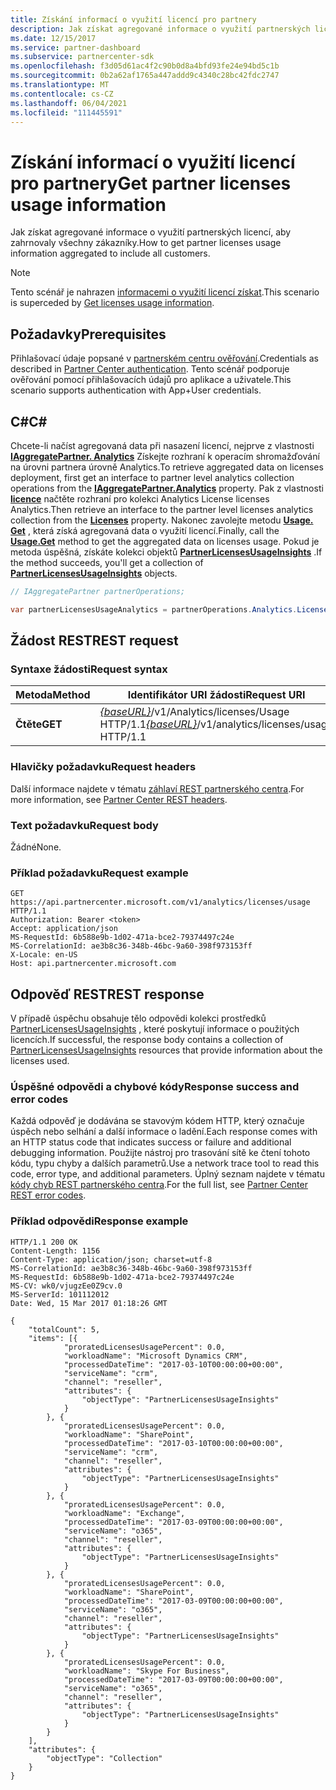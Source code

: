```yaml
---
title: Získání informací o využití licencí pro partnery
description: Jak získat agregované informace o využití partnerských licencí, aby zahrnovaly všechny zákazníky.
ms.date: 12/15/2017
ms.service: partner-dashboard
ms.subservice: partnercenter-sdk
ms.openlocfilehash: f3d05d61ac4f2c90b0d8a4bfd93fe24e94bd5c1b
ms.sourcegitcommit: 0b2a62af1765a447addd9c4340c28bc42fdc2747
ms.translationtype: MT
ms.contentlocale: cs-CZ
ms.lasthandoff: 06/04/2021
ms.locfileid: "111445591"
---
```

# <a name="get-partner-licenses-usage-information"></a><span data-ttu-id="b8f65-103">Získání informací o využití licencí pro partnery</span><span class="sxs-lookup"><span data-stu-id="b8f65-103">Get partner licenses usage information</span></span>

<span data-ttu-id="b8f65-104">Jak získat agregované informace o využití partnerských licencí, aby zahrnovaly všechny zákazníky.</span><span class="sxs-lookup"><span data-stu-id="b8f65-104">How to get partner licenses usage information aggregated to include all customers.</span></span>

> [!NOTE]
> <span data-ttu-id="b8f65-105">Tento scénář je nahrazen [informacemi o využití licencí získat](get-licenses-usage-information.md).</span><span class="sxs-lookup"><span data-stu-id="b8f65-105">This scenario is superceded by [Get licenses usage information](get-licenses-usage-information.md).</span></span>

## <a name="prerequisites"></a><span data-ttu-id="b8f65-106">Požadavky</span><span class="sxs-lookup"><span data-stu-id="b8f65-106">Prerequisites</span></span>

<span data-ttu-id="b8f65-107">Přihlašovací údaje popsané v [partnerském centru ověřování](partner-center-authentication.md).</span><span class="sxs-lookup"><span data-stu-id="b8f65-107">Credentials as described in [Partner Center authentication](partner-center-authentication.md).</span></span> <span data-ttu-id="b8f65-108">Tento scénář podporuje ověřování pomocí přihlašovacích údajů pro aplikace a uživatele.</span><span class="sxs-lookup"><span data-stu-id="b8f65-108">This scenario supports authentication with App+User credentials.</span></span>

## <a name="c"></a><span data-ttu-id="b8f65-109">C\#</span><span class="sxs-lookup"><span data-stu-id="b8f65-109">C\#</span></span>

<span data-ttu-id="b8f65-110">Chcete-li načíst agregovaná data při nasazení licencí, nejprve z vlastnosti [**IAggregatePartner. Analytics**](/dotnet/api/microsoft.store.partnercenter.ipartner.analytics) Získejte rozhraní k operacím shromažďování na úrovni partnera úrovně Analytics.</span><span class="sxs-lookup"><span data-stu-id="b8f65-110">To retrieve aggregated data on licenses deployment, first get an interface to partner level analytics collection operations from the [**IAggregatePartner.Analytics**](/dotnet/api/microsoft.store.partnercenter.ipartner.analytics) property.</span></span> <span data-ttu-id="b8f65-111">Pak z vlastnosti [**licence**](/dotnet/api/microsoft.store.partnercenter.analytics.ipartneranalyticscollection.licenses) načtěte rozhraní pro kolekci Analytics License licenses Analytics.</span><span class="sxs-lookup"><span data-stu-id="b8f65-111">Then retrieve an interface to the partner level licenses analytics collection from the [**Licenses**](/dotnet/api/microsoft.store.partnercenter.analytics.ipartneranalyticscollection.licenses) property.</span></span> <span data-ttu-id="b8f65-112">Nakonec zavolejte metodu [**Usage. Get**](/dotnet/api/microsoft.store.partnercenter.genericoperations.ientireentitycollectionretrievaloperations-2.get) , která získá agregovaná data o využití licencí.</span><span class="sxs-lookup"><span data-stu-id="b8f65-112">Finally, call the [**Usage.Get**](/dotnet/api/microsoft.store.partnercenter.genericoperations.ientireentitycollectionretrievaloperations-2.get) method to get the aggregated data on licenses usage.</span></span> <span data-ttu-id="b8f65-113">Pokud je metoda úspěšná, získáte kolekci objektů [**PartnerLicensesUsageInsights**](/dotnet/api/microsoft.store.partnercenter.models.analytics.partnerlicensesusageinsights) .</span><span class="sxs-lookup"><span data-stu-id="b8f65-113">If the method succeeds, you'll get a collection of [**PartnerLicensesUsageInsights**](/dotnet/api/microsoft.store.partnercenter.models.analytics.partnerlicensesusageinsights) objects.</span></span>

``` csharp
// IAggregatePartner partnerOperations;

var partnerLicensesUsageAnalytics = partnerOperations.Analytics.Licenses.Usage.Get();
```

## <a name="rest-request"></a><span data-ttu-id="b8f65-114">Žádost REST</span><span class="sxs-lookup"><span data-stu-id="b8f65-114">REST request</span></span>

### <a name="request-syntax"></a><span data-ttu-id="b8f65-115">Syntaxe žádosti</span><span class="sxs-lookup"><span data-stu-id="b8f65-115">Request syntax</span></span>

| <span data-ttu-id="b8f65-116">Metoda</span><span class="sxs-lookup"><span data-stu-id="b8f65-116">Method</span></span>  | <span data-ttu-id="b8f65-117">Identifikátor URI žádosti</span><span class="sxs-lookup"><span data-stu-id="b8f65-117">Request URI</span></span>                                                                      |
|---------|----------------------------------------------------------------------------------|
| <span data-ttu-id="b8f65-118">**Čtěte**</span><span class="sxs-lookup"><span data-stu-id="b8f65-118">**GET**</span></span> | <span data-ttu-id="b8f65-119">[*{baseURL}*](partner-center-rest-urls.md)/v1/Analytics/licenses/Usage HTTP/1.1</span><span class="sxs-lookup"><span data-stu-id="b8f65-119">[*{baseURL}*](partner-center-rest-urls.md)/v1/analytics/licenses/usage HTTP/1.1</span></span> |

### <a name="request-headers"></a><span data-ttu-id="b8f65-120">Hlavičky požadavku</span><span class="sxs-lookup"><span data-stu-id="b8f65-120">Request headers</span></span>

<span data-ttu-id="b8f65-121">Další informace najdete v tématu [záhlaví REST partnerského centra](headers.md).</span><span class="sxs-lookup"><span data-stu-id="b8f65-121">For more information, see [Partner Center REST headers](headers.md).</span></span>

### <a name="request-body"></a><span data-ttu-id="b8f65-122">Text požadavku</span><span class="sxs-lookup"><span data-stu-id="b8f65-122">Request body</span></span>

<span data-ttu-id="b8f65-123">Žádné</span><span class="sxs-lookup"><span data-stu-id="b8f65-123">None.</span></span>

### <a name="request-example"></a><span data-ttu-id="b8f65-124">Příklad požadavku</span><span class="sxs-lookup"><span data-stu-id="b8f65-124">Request example</span></span>

```http
GET https://api.partnercenter.microsoft.com/v1/analytics/licenses/usage HTTP/1.1
Authorization: Bearer <token>
Accept: application/json
MS-RequestId: 6b588e9b-1d02-471a-bce2-79374497c24e
MS-CorrelationId: ae3b8c36-348b-46bc-9a60-398f973153ff
X-Locale: en-US
Host: api.partnercenter.microsoft.com
```

## <a name="rest-response"></a><span data-ttu-id="b8f65-125">Odpověď REST</span><span class="sxs-lookup"><span data-stu-id="b8f65-125">REST response</span></span>

<span data-ttu-id="b8f65-126">V případě úspěchu obsahuje tělo odpovědi kolekci prostředků [PartnerLicensesUsageInsights](analytics-resources.md#partnerlicensesusageinsights) , které poskytují informace o použitých licencích.</span><span class="sxs-lookup"><span data-stu-id="b8f65-126">If successful, the response body contains a collection of [PartnerLicensesUsageInsights](analytics-resources.md#partnerlicensesusageinsights) resources that provide information about the licenses used.</span></span>

### <a name="response-success-and-error-codes"></a><span data-ttu-id="b8f65-127">Úspěšné odpovědi a chybové kódy</span><span class="sxs-lookup"><span data-stu-id="b8f65-127">Response success and error codes</span></span>

<span data-ttu-id="b8f65-128">Každá odpověď je dodávána se stavovým kódem HTTP, který označuje úspěch nebo selhání a další informace o ladění.</span><span class="sxs-lookup"><span data-stu-id="b8f65-128">Each response comes with an HTTP status code that indicates success or failure and additional debugging information.</span></span> <span data-ttu-id="b8f65-129">Použijte nástroj pro trasování sítě ke čtení tohoto kódu, typu chyby a dalších parametrů.</span><span class="sxs-lookup"><span data-stu-id="b8f65-129">Use a network trace tool to read this code, error type, and additional parameters.</span></span> <span data-ttu-id="b8f65-130">Úplný seznam najdete v tématu [kódy chyb REST partnerského centra](error-codes.md).</span><span class="sxs-lookup"><span data-stu-id="b8f65-130">For the full list, see [Partner Center REST error codes](error-codes.md).</span></span>

### <a name="response-example"></a><span data-ttu-id="b8f65-131">Příklad odpovědi</span><span class="sxs-lookup"><span data-stu-id="b8f65-131">Response example</span></span>

```http
HTTP/1.1 200 OK
Content-Length: 1156
Content-Type: application/json; charset=utf-8
MS-CorrelationId: ae3b8c36-348b-46bc-9a60-398f973153ff
MS-RequestId: 6b588e9b-1d02-471a-bce2-79374497c24e
MS-CV: wk0/vjugzEe0Z9cv.0
MS-ServerId: 101112012
Date: Wed, 15 Mar 2017 01:18:26 GMT

{
    "totalCount": 5,
    "items": [{
            "proratedLicensesUsagePercent": 0.0,
            "workloadName": "Microsoft Dynamics CRM",
            "processedDateTime": "2017-03-10T00:00:00+00:00",
            "serviceName": "crm",
            "channel": "reseller",
            "attributes": {
                "objectType": "PartnerLicensesUsageInsights"
            }
        }, {
            "proratedLicensesUsagePercent": 0.0,
            "workloadName": "SharePoint",
            "processedDateTime": "2017-03-10T00:00:00+00:00",
            "serviceName": "crm",
            "channel": "reseller",
            "attributes": {
                "objectType": "PartnerLicensesUsageInsights"
            }
        }, {
            "proratedLicensesUsagePercent": 0.0,
            "workloadName": "Exchange",
            "processedDateTime": "2017-03-09T00:00:00+00:00",
            "serviceName": "o365",
            "channel": "reseller",
            "attributes": {
                "objectType": "PartnerLicensesUsageInsights"
            }
        }, {
            "proratedLicensesUsagePercent": 0.0,
            "workloadName": "SharePoint",
            "processedDateTime": "2017-03-09T00:00:00+00:00",
            "serviceName": "o365",
            "channel": "reseller",
            "attributes": {
                "objectType": "PartnerLicensesUsageInsights"
            }
        }, {
            "proratedLicensesUsagePercent": 0.0,
            "workloadName": "Skype For Business",
            "processedDateTime": "2017-03-09T00:00:00+00:00",
            "serviceName": "o365",
            "channel": "reseller",
            "attributes": {
                "objectType": "PartnerLicensesUsageInsights"
            }
        }
    ],
    "attributes": {
        "objectType": "Collection"
    }
}
```
